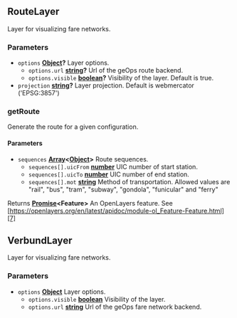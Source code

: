 <!-- Generated by documentation.js. Update this documentation by updating the source code. -->

## RouteLayer

Layer for visualizing fare networks.

### Parameters

-   `options` **[Object][1]?** Layer options.
    -   `options.url` **[string][2]?** Url of the geOps route backend.
    -   `options.visible` **[boolean][3]?** Visibility of the layer.
          Default is true.
-   `projection` **[string][2]?** Layer projection.
      Default is webmercator ('EPSG:3857')

### getRoute

Generate the route for a given configuration.

#### Parameters

-   `sequences` **[Array][4]&lt;[Object][1]>** Route sequences.
    -   `sequences[].uicFrom` **[number][5]** UIC number of start station.
    -   `sequences[].uicTo` **[number][5]** UIC number of end station.
    -   `sequences[].mot` **[string][2]** Method of transportation.
          Allowed values are "rail", "bus", "tram", "subway", "gondola",
          "funicular" and "ferry"

Returns **[Promise][6]&lt;Feature>** An OpenLayers feature.
  See [https://openlayers.org/en/latest/apidoc/module-ol_Feature-Feature.html][7]

## VerbundLayer

Layer for visualizing fare networks.

### Parameters

-   `options` **[Object][1]** Layer options.
    -   `options.visible` **[boolean][3]** Visibility of the layer.
    -   `options.url` **[string][2]** Url of the geOps fare network backend.

[1]: https://developer.mozilla.org/docs/Web/JavaScript/Reference/Global_Objects/Object

[2]: https://developer.mozilla.org/docs/Web/JavaScript/Reference/Global_Objects/String

[3]: https://developer.mozilla.org/docs/Web/JavaScript/Reference/Global_Objects/Boolean

[4]: https://developer.mozilla.org/docs/Web/JavaScript/Reference/Global_Objects/Array

[5]: https://developer.mozilla.org/docs/Web/JavaScript/Reference/Global_Objects/Number

[6]: https://developer.mozilla.org/docs/Web/JavaScript/Reference/Global_Objects/Promise

[7]: https://openlayers.org/en/latest/apidoc/module-ol_Feature-Feature.html
